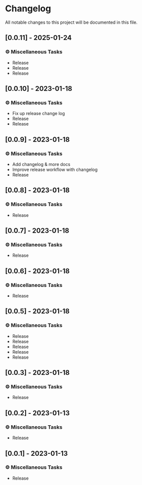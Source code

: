 # Changelog

All notable changes to this project will be documented in this file.

## [0.0.11] - 2025-01-24

### ⚙️ Miscellaneous Tasks

- Release
- Release
- Release

## [0.0.10] - 2023-01-18

### ⚙️ Miscellaneous Tasks

- Fix up release change log
- Release
- Release

## [0.0.9] - 2023-01-18

### ⚙️ Miscellaneous Tasks

- Add changelog & more docs
- Improve release workflow with changelog
- Release

## [0.0.8] - 2023-01-18

### ⚙️ Miscellaneous Tasks

- Release

## [0.0.7] - 2023-01-18

### ⚙️ Miscellaneous Tasks

- Release

## [0.0.6] - 2023-01-18

### ⚙️ Miscellaneous Tasks

- Release

## [0.0.5] - 2023-01-18

### ⚙️ Miscellaneous Tasks

- Release
- Release
- Release
- Release
- Release

## [0.0.3] - 2023-01-18

### ⚙️ Miscellaneous Tasks

- Release

## [0.0.2] - 2023-01-13

### ⚙️ Miscellaneous Tasks

- Release

## [0.0.1] - 2023-01-13

### ⚙️ Miscellaneous Tasks

- Release

<!-- generated by git-cliff -->
